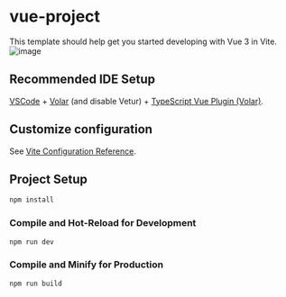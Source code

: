 # vue-project

This template should help get you started developing with Vue 3 in Vite.
![image](https://github.com/VitorFerronato/weather-app/assets/94748997/92a2920c-13ae-4a1d-9abe-bfc8e4314380)


## Recommended IDE Setup

[VSCode](https://code.visualstudio.com/) + [Volar](https://marketplace.visualstudio.com/items?itemName=Vue.volar) (and disable Vetur) + [TypeScript Vue Plugin (Volar)](https://marketplace.visualstudio.com/items?itemName=Vue.vscode-typescript-vue-plugin).

## Customize configuration

See [Vite Configuration Reference](https://vitejs.dev/config/).

## Project Setup

```sh
npm install
```

### Compile and Hot-Reload for Development

```sh
npm run dev
```

### Compile and Minify for Production

```sh
npm run build
```
